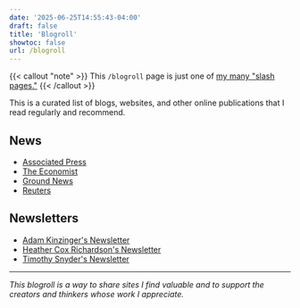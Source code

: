 ```yaml
---
date: '2025-06-25T14:55:43-04:00'
draft: false
title: 'Blogroll'
showtoc: false
url: /blogroll
---
```

{{< callout "note" >}}
This `/blogroll` page is just one of [my many "slash pages."](/slashes)
{{< /callout >}}

This is a curated list of blogs, websites, and other online publications that I read regularly and recommend.

## News

- [Associated Press](https://apnews.com/)
- [The Economist](https://www.economist.com/)
- [Ground News](https://ground.news/)
- [Reuters](https://www.reuters.com/)

## Newsletters

- [Adam Kinzinger's Newsletter](https://adamkinzinger.substack.com/)
- [Heather Cox Richardson's Newsletter](https://heathercoxrichardson.substack.com/)
- [Timothy Snyder's Newsletter](https://snyder.substack.com/)

---

*This blogroll is a way to share sites I find valuable and to support the creators and thinkers whose work I appreciate.*
